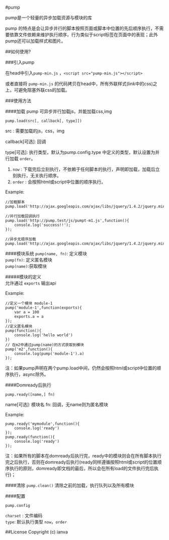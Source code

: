 #pump

pump是一个轻量的异步加载资源与模块的库

pump 的特点是会让异步并行的脚本按照页面或脚本中位置的先后顺序执行，不需要依靠文件依赖来维护执行顺序，行为类似于script标签在页面中的表现；此外pump还可以加载样式和图片。

##如何使用?

###引入pump

在head中引入`pump-min.js` ，`<script src="pump-min.js"></script>`

或者直接将 `pump-min.js` 的代码拷贝在head中，所有外联样式(link中的css)之上，可避免阻塞外联css的加载。

###使用方法

####加载
pump 可异步并行加载js，并能加载css,img

`pump.load(src[, callback[, type]])`

src : 需要加载的js，css，img 

callback[可选]: 回调  

type[可选]: 执行类型，默认为pump.config.type 中定义的类型，默认设置为并行加载 `order`。  
1. `now` : 下载完后立刻执行，不依赖于任何脚本的执行，声明即加载，加载后立刻执行，无关执行顺序。    
2. `order` : 会按照html或script中位置的顺序执行。  


Example:
	
	//加载脚本
	pump.load('http://ajax.googleapis.com/ajax/libs/jquery/1.4.2/jquery.min.js');
	
	//并行加载回调执行
	pump.load('http://pump.test/js/pumpt-m1.js',function(){
		console.log('success!!');
	});
	
	//异步无顺序加载
	pump.load('http://ajax.googleapis.com/ajax/libs/jquery/1.4.2/jquery.min.js','now')

####模块系统
`pump(name, fn)`: 定义模块  
`pump(fn)`: 定义匿名模块  
`pump(name)`:获取模块

#####模块的定义  
允许通过 `exports` 输出api

Example:

	//定义一个模块 module-1
	pump('module-1',function(exports){
        var a = 100
        exports.a = a
    });
    //定义匿名模块
    pump(function(){
    	console.log('hello world')
    })
    // 在m2中通过pump(name)的方式获取到模块
    pump('m2',function(){
    	console.log(pump('module-1').a)
    });

注：如果pump声明在两个pump.load中间，仍然会按照html或script中位置的顺序执行，async除外。

####Domready后执行

`pump.ready([name,] fn)`  

name[可选]: 模块名
fn: 回调，无name则为匿名模块

Example:

	pump.ready('mymodule',function(){
		console.log('ready')
	});
	pump.ready(function(){
		console.log('ready')
	});
	
注：如果所有的脚本在domready后执行完，ready中的模块则会在所有脚本执行完之后执行，否则在domready后执行(ready同样遵循按照html或script的位置顺序执行的原则，domready即文档的最后，所以会在所有load的文件执行完后执行)；

####清除
`pump.clean()`
清除之前的加载，执行队列以及所有模块

####配置

`pump.config`

`charset` : 文件编码  
`type`: 默认执行类型 `now`，`order`  



##License
Copyright (c) ianva






